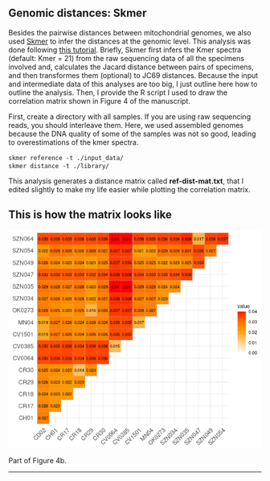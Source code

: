 ## Genomic distances: Skmer
Besides the pairwise distances between mitochondrial genomes, we also used [Skmer](https://github.com/shahab-sarmashghi/Skmer) to infer the distances at the genomic level. This analysis was done following [this tutorial](https://github.com/KamilSJaron/oh-know/wiki/Introduction-to-k-mers-for-analyzing-skimming-data). Briefly, Skmer first infers the Kmer spectra (default: Kmer = 21) from the raw sequencing data of all the specimens involved and, calculates the Jacard distance between pairs of specimens, and then transformes them (optional) to JC69 distances. Because the input and intermediate data of this analyses are too big, I just outline here how to outline the analysis. Then, I provide the R script I used to draw the correlation matrix shown in Figure 4 of the manuscript.

First, create a directory with all samples. If you are using raw sequencing reads, you should interleave them. Here, we used assembled genomes because the DNA quality of some of the samples was not so good, leading to overestimations of the kmer spectra.

    skmer reference -t ./input_data/
    skmer distance -t ./library/

This analysis generates a distance matrix called **ref-dist-mat.txt**, that I edited slightly to make my life easier while plotting the correlation matrix.

## This is how the matrix looks like
![image](../Skmer_genomic_distances/Correlation_matrix.png)

Part of Figure 4b.

---
